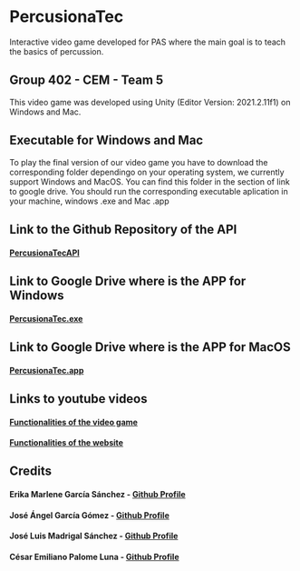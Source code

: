 # PercusionaTec
 Interactive video game developed for PAS where the main goal is to teach the basics of percussion.
## Group 402 - CEM - Team 5
This video game was developed using Unity (Editor Version: 2021.2.11f1) on Windows and Mac.
## Executable for Windows and Mac
To play the final version of our video game you have to download the corresponding folder dependingo on your operating system, we currently support Windows and MacOS. You can find this folder in the section of link to google drive. You should run the corresponding executable aplication in your machine, windows .exe and Mac .app 
## Link to the Github Repository of the API
#### [PercusionaTecAPI](https://github.com/a01745865/PercusionatecAPI)
## Link to Google Drive where is the APP for Windows
#### [PercusionaTec.exe](https://drive.google.com/file/d/1ZCGqjZfRidCOlo1D1C2wylHjZ7kUs0td/view?usp=sharing)
## Link to Google Drive where is the APP for MacOS
#### [PercusionaTec.app](https://drive.google.com/file/d/1iuNNGKIwVKcYLSNhXtEi_S63kfqe0no1/view?usp=sharing)
## Links to youtube videos
#### [Functionalities of the video game](https://youtu.be/K7pbHrs5uVA)
#### [Functionalities of the website](https://youtu.be/b6c4o1ur8no)
## Credits
#### Erika Marlene García Sánchez  - [Github Profile](https://github.com/A01745158) 
#### José Ángel García Gómez - [Github Profile](https://github.com/a01745865)
#### José Luis Madrigal Sánchez - [Github Profile](https://github.com/A01745419)
#### César Emiliano Palome Luna - [Github Profile](https://github.com/A01746493)
